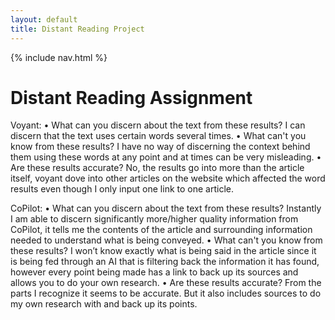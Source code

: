 ```yaml
---
layout: default
title: Distant Reading Project
---
```


{% include nav.html %}


# Distant Reading Assignment 

Voyant: 
•	What can you discern about the text from these results? 
I can discern that the text uses certain words several times.
•	What can't you know from these results? 
I have no way of discerning the context behind them using these words at any point and at times can be very misleading. 
•	Are these results accurate?
No, the results go into more than the article itself, voyant dove into other articles on the website which affected the word results even though I only input one link to one article.

CoPilot:
•	What can you discern about the text from these results? 
Instantly I am able to discern significantly more/higher quality information from CoPilot, it tells me the contents of the article and surrounding information needed to understand what is being conveyed.
•	What can't you know from these results? 
I won’t know exactly what is being said in the article since it is being fed through an AI that is filtering back the information it has found, however every point being made has a link to back up its sources and allows you to do your own research.
•	Are these results accurate?
From the parts I recognize it seems to be accurate. But it also includes sources to do my own research with and back up its points.
